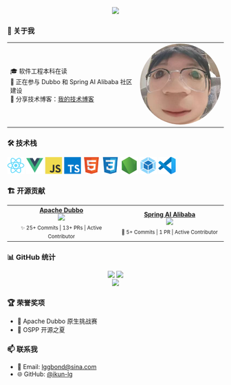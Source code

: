 <div align="center">
  <img src="https://readme-typing-svg.herokuapp.com/?lines=Hello!+I'm+LuoGuang+👋;Apache+Dubbo+Committer;Full+Stack+Developer&center=true&size=27">
</div>

### 🚀 关于我

<table>
  <tr>
    <td width="60%" style="border: none;">
      <ul style="list-style-type: none; padding-left: 0;">
        <li>🎓 软件工程本科在读</li>
        <li>🔭 正在参与 Dubbo 和 Spring AI Alibaba 社区建设</li>
        <li>📝 分享技术博客：<a href="https://blog.csdn.net/m0_72902329">我的技术博客</a></li>
      </ul>
    </td>
    <td width="40%" align="center" style="border: none;">
      <img src="./images/avatar.jpg" style="max-width:100%; border-radius:50%;">
    </td>
  </tr>
</table>

### 🛠️ 技术栈

<p align="left">
<img src="https://raw.githubusercontent.com/devicons/devicon/master/icons/react/react-original.svg" alt="react" width="40" height="40"/>
<img src="https://raw.githubusercontent.com/devicons/devicon/master/icons/vuejs/vuejs-original.svg" alt="vue" width="40" height="40"/>
<img src="https://raw.githubusercontent.com/devicons/devicon/master/icons/javascript/javascript-original.svg" alt="javascript" width="40" height="40"/>
<img src="https://raw.githubusercontent.com/devicons/devicon/master/icons/typescript/typescript-original.svg" alt="typescript" width="40" height="40"/>
<img src="https://raw.githubusercontent.com/devicons/devicon/master/icons/html5/html5-original.svg" alt="html5" width="40" height="40"/>
<img src="https://raw.githubusercontent.com/devicons/devicon/master/icons/css3/css3-original.svg" alt="css3" width="40" height="40"/>
<img src="https://raw.githubusercontent.com/devicons/devicon/master/icons/nodejs/nodejs-original.svg" alt="nodejs" width="40" height="40"/>
<img src="https://raw.githubusercontent.com/devicons/devicon/master/icons/webpack/webpack-original.svg" alt="webpack" width="40" height="40"/>
<img src="https://raw.githubusercontent.com/devicons/devicon/master/icons/vscode/vscode-original.svg" alt="vscode" width="40" height="40"/>
</p>

### 🏗️ 开源贡献

<table>
  <tr>
    <td align="center" width="50%">
      <a href="https://github.com/apache/dubbo">
        <b>Apache Dubbo</b>
        <br />
        <img src="https://github-readme-stats.vercel.app/api/pin/?username=apache&repo=dubbo&theme=vue" />
      </a>
      <br />
      <sub>✨ 25+ Commits | 13+ PRs | Active Contributor</sub>
    </td>
    <td align="center" width="50%">
      <a href="https://github.com/alibaba/spring-ai-alibaba">
        <b>Spring AI Alibaba</b>
        <br />
        <img src="https://github-readme-stats.vercel.app/api/pin/?username=alibaba&repo=spring-ai-alibaba&theme=vue" />
      </a>
      <br />
      <sub>🌟 5+ Commits | 1 PR | Active Contributor</sub>
    </td>
  </tr>
</table>

### 📊 GitHub 统计

<div align="center">
  <img height="180em" src="https://github-readme-stats.vercel.app/api?username=ikun-lg&show_icons=true&theme=vue&include_all_commits=true&count_private=true&locale=cn"/>
  <img height="180em" src="https://github-readme-stats.vercel.app/api/top-langs/?username=ikun-lg&layout=compact&langs_count=8&theme=vue&locale=cn"/>
</div>

<div align="center">
  <img src="https://github-readme-activity-graph.vercel.app/graph?username=ikun-lg&theme=vue&locale=cn&radius=16" />
</div>

### 🏆 荣誉奖项

- 🥈 Apache Dubbo 原生挑战赛
- 📜 OSPP 开源之夏

### 📫 联系我

- 📧 Email: lggbond@sina.com
- 🌐 GitHub: [@ikun-lg](https://github.com/ikun-lg)
